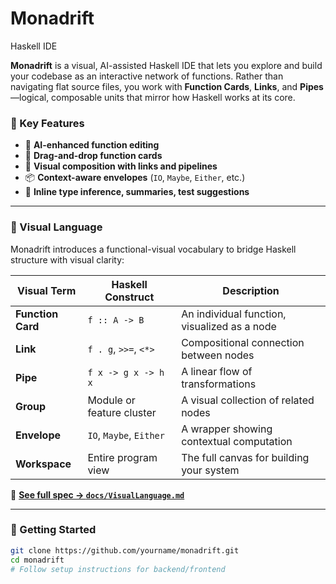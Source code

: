 # Monadrift
Haskell IDE

**Monadrift** is a visual, AI-assisted Haskell IDE that lets you explore and build your codebase as an interactive network of functions. Rather than navigating flat source files, you work with **Function Cards**, **Links**, and **Pipes**—logical, composable units that mirror how Haskell works at its core.

### 🌟 Key Features

- 🧠 **AI-enhanced function editing**
- 🧩 **Drag-and-drop function cards**
- 🔗 **Visual composition with links and pipelines**
- 📦 **Context-aware envelopes** (`IO`, `Maybe`, `Either`, etc.)
- 🧪 **Inline type inference, summaries, test suggestions**

---

### 🧠 Visual Language

Monadrift introduces a functional-visual vocabulary to bridge Haskell structure with visual clarity:

| Visual Term       | Haskell Construct         | Description                                   |
|-------------------|---------------------------|-----------------------------------------------|
| **Function Card** | `f :: A -> B`             | An individual function, visualized as a node  |
| **Link**          | `f . g`, `>>=`, `<*>`     | Compositional connection between nodes        |
| **Pipe**          | `f x -> g x -> h x`       | A linear flow of transformations              |
| **Group**         | Module or feature cluster | A visual collection of related nodes          |
| **Envelope**      | `IO`, `Maybe`, `Either`   | A wrapper showing contextual computation      |
| **Workspace**     | Entire program view       | The full canvas for building your system      |

📘 **[See full spec → `docs/VisualLanguage.md`](docs/VisualLanguage.md)**

---

### 🚀 Getting Started

```bash
git clone https://github.com/yourname/monadrift.git
cd monadrift
# Follow setup instructions for backend/frontend

